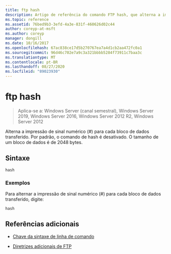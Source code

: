 ```yaml
---
title: ftp hash
description: Artigo de referência do comando FTP hash, que alterna a impressão de sinal numérico (#) para cada bloco de dados transferido.
ms.topic: reference
ms.assetid: 76bed9b3-3efd-4a3e-831f-460626d02c44
author: coreyp-at-msft
ms.author: coreyp
manager: dongill
ms.date: 10/16/2017
ms.openlocfilehash: 67ac838ce17d5b270767ea7a4d1cb2aa472fc0a1
ms.sourcegitcommit: 96d46c702e7a9c3a321bbbb5284f73911c7baa3c
ms.translationtype: MT
ms.contentlocale: pt-BR
ms.lasthandoff: 08/27/2020
ms.locfileid: "89023930"
---
```

# <a name="ftp-hash"></a>ftp hash

> Aplica-se a: Windows Server (canal semestral), Windows Server 2019, Windows Server 2016, Windows Server 2012 R2, Windows Server 2012

Alterna a impressão de sinal numérico (#) para cada bloco de dados transferido. Por padrão, o comando de hash é desativado. O tamanho de um bloco de dados é de 2048 bytes.

## <a name="syntax"></a>Sintaxe

```
hash
```

### <a name="examples"></a>Exemplos

Para alternar a impressão de sinal numérico (#) para cada bloco de dados transferido, digite:

```
hash
```

## <a name="additional-references"></a>Referências adicionais

- [Chave da sintaxe de linha de comando](command-line-syntax-key.md)

- [Diretrizes adicionais de FTP](/previous-versions/orphan-topics/ws.10/cc756013(v=ws.10))
